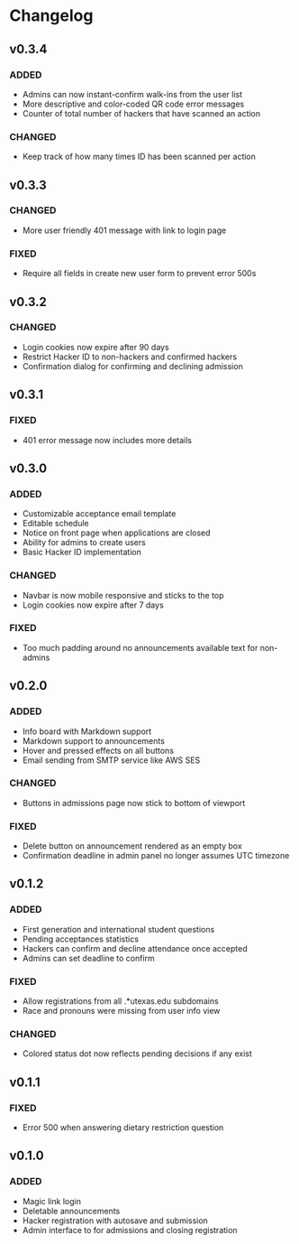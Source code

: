 # Changelog

## v0.3.4

### ADDED

- Admins can now instant-confirm walk-ins from the user list
- More descriptive and color-coded QR code error messages
- Counter of total number of hackers that have scanned an action

### CHANGED

- Keep track of how many times ID has been scanned per action

## v0.3.3

### CHANGED

- More user friendly 401 message with link to login page

### FIXED

- Require all fields in create new user form to prevent error 500s

## v0.3.2

### CHANGED

- Login cookies now expire after 90 days
- Restrict Hacker ID to non-hackers and confirmed hackers
- Confirmation dialog for confirming and declining admission

## v0.3.1

### FIXED

- 401 error message now includes more details

## v0.3.0

### ADDED

- Customizable acceptance email template
- Editable schedule
- Notice on front page when applications are closed
- Ability for admins to create users
- Basic Hacker ID implementation

### CHANGED

- Navbar is now mobile responsive and sticks to the top
- Login cookies now expire after 7 days

### FIXED

- Too much padding around no announcements available text for non-admins

## v0.2.0

### ADDED

- Info board with Markdown support
- Markdown support to announcements
- Hover and pressed effects on all buttons
- Email sending from SMTP service like AWS SES

### CHANGED

- Buttons in admissions page now stick to bottom of viewport

### FIXED

- Delete button on announcement rendered as an empty box
- Confirmation deadline in admin panel no longer assumes UTC timezone

## v0.1.2

### ADDED

- First generation and international student questions
- Pending acceptances statistics
- Hackers can confirm and decline attendance once accepted
- Admins can set deadline to confirm

### FIXED

- Allow registrations from all .\*utexas.edu subdomains
- Race and pronouns were missing from user info view

### CHANGED

- Colored status dot now reflects pending decisions if any exist

## v0.1.1

### FIXED

- Error 500 when answering dietary restriction question

## v0.1.0

### ADDED

- Magic link login
- Deletable announcements
- Hacker registration with autosave and submission
- Admin interface to for admissions and closing registration
